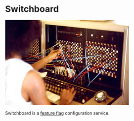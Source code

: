 # Switchboard

![Switchboard photo by Joseph A. Carr](/media/switchboard.jpg "/media/switchboard.jpg")

Switchboard is a [feature flag](https://martinfowler.com/articles/feature-toggles.html) configuration service.
